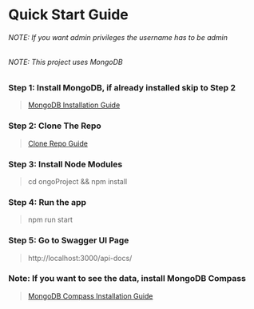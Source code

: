 # Quick Start Guide

###### NOTE: If you want admin privileges the username has to be admin
###### NOTE: This project uses MongoDB

### Step 1: Install MongoDB, if already installed skip to Step 2
> [MongoDB Installation Guide](https://docs.mongodb.com/guides/server/install/)

### Step 2: Clone The Repo
> [Clone Repo Guide](https://docs.github.com/en/github/creating-cloning-and-archiving-repositories/cloning-a-repository)

### Step 3: Install Node Modules
> cd ongoProject && npm install

### Step 4: Run the app
> npm run start

### Step 5: Go to Swagger UI Page
> http://localhost:3000/api-docs/

### Note: If you want to see the data, install MongoDB Compass
> [MongoDB Compass Installation Guide](https://docs.mongodb.com/compass/current/install/)